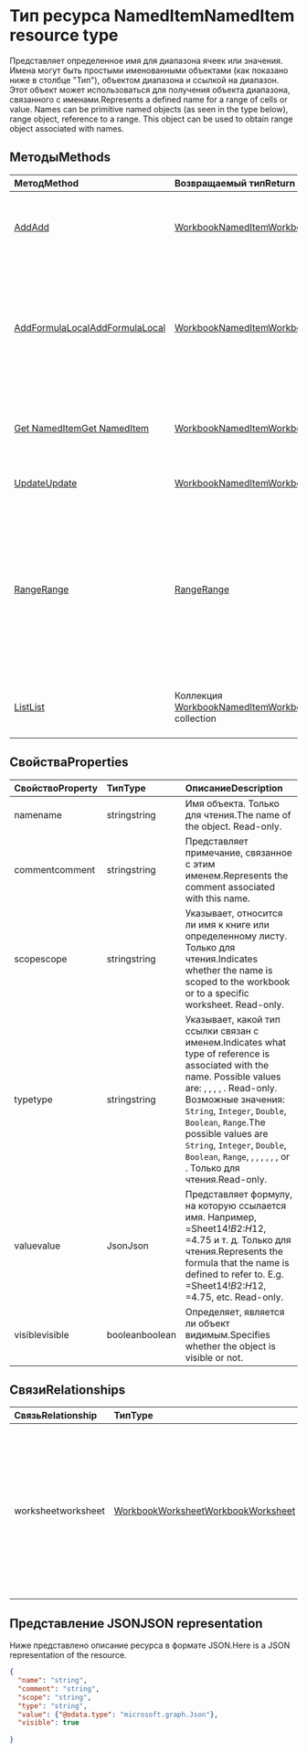 # <a name="nameditem-resource-type"></a><span data-ttu-id="6ef9c-101">Тип ресурса NamedItem</span><span class="sxs-lookup"><span data-stu-id="6ef9c-101">NamedItem resource type</span></span>

<span data-ttu-id="6ef9c-p101">Представляет определенное имя для диапазона ячеек или значения. Имена могут быть простыми именованными объектами (как показано ниже в столбце "Тип"), объектом диапазона и ссылкой на диапазон. Этот объект может использоваться для получения объекта диапазона, связанного с именами.</span><span class="sxs-lookup"><span data-stu-id="6ef9c-p101">Represents a defined name for a range of cells or value. Names can be primitive named objects (as seen in the type below), range object, reference to a range. This object can be used to obtain range object associated with names.</span></span>


## <a name="methods"></a><span data-ttu-id="6ef9c-105">Методы</span><span class="sxs-lookup"><span data-stu-id="6ef9c-105">Methods</span></span>

| <span data-ttu-id="6ef9c-106">Метод</span><span class="sxs-lookup"><span data-stu-id="6ef9c-106">Method</span></span>           | <span data-ttu-id="6ef9c-107">Возвращаемый тип</span><span class="sxs-lookup"><span data-stu-id="6ef9c-107">Return Type</span></span>    |<span data-ttu-id="6ef9c-108">Описание</span><span class="sxs-lookup"><span data-stu-id="6ef9c-108">Description</span></span>|
|:---------------|:--------|:----------|
|[<span data-ttu-id="6ef9c-109">Add</span><span class="sxs-lookup"><span data-stu-id="6ef9c-109">Add</span></span>](../api/nameditem_add.md)|[<span data-ttu-id="6ef9c-110">WorkbookNamedItem</span><span class="sxs-lookup"><span data-stu-id="6ef9c-110">WorkbookNamedItem</span></span>](nameditem.md)|<span data-ttu-id="6ef9c-111">Добавляет новое имя в коллекцию данной области.</span><span class="sxs-lookup"><span data-stu-id="6ef9c-111">Adds a new name to the collection of the given scope.</span></span>|
|[<span data-ttu-id="6ef9c-112">AddFormulaLocal</span><span class="sxs-lookup"><span data-stu-id="6ef9c-112">AddFormulaLocal</span></span>](../api/nameditem_addformulalocal.md)|[<span data-ttu-id="6ef9c-113">WorkbookNamedItem</span><span class="sxs-lookup"><span data-stu-id="6ef9c-113">WorkbookNamedItem</span></span>](nameditem.md)|<span data-ttu-id="6ef9c-114">Добавляет новое имя в коллекцию данной области, используя языковой стандарт пользователя для формулы.</span><span class="sxs-lookup"><span data-stu-id="6ef9c-114">Adds a new name to the collection of the given scope using the user's locale for the formula.</span></span>|
|[<span data-ttu-id="6ef9c-115">Get NamedItem</span><span class="sxs-lookup"><span data-stu-id="6ef9c-115">Get NamedItem</span></span>](../api/nameditem_get.md) | [<span data-ttu-id="6ef9c-116">WorkbookNamedItem</span><span class="sxs-lookup"><span data-stu-id="6ef9c-116">WorkbookNamedItem</span></span>](nameditem.md) |<span data-ttu-id="6ef9c-117">Чтение свойств и связей объекта namedItem.</span><span class="sxs-lookup"><span data-stu-id="6ef9c-117">Read properties and relationships of namedItem object.</span></span>|
|[<span data-ttu-id="6ef9c-118">Update</span><span class="sxs-lookup"><span data-stu-id="6ef9c-118">Update</span></span>](../api/nameditem_update.md) | [<span data-ttu-id="6ef9c-119">WorkbookNamedItem</span><span class="sxs-lookup"><span data-stu-id="6ef9c-119">WorkbookNamedItem</span></span>](nameditem.md)   |<span data-ttu-id="6ef9c-120">Обновление объекта NamedItem.</span><span class="sxs-lookup"><span data-stu-id="6ef9c-120">Update NamedItem object.</span></span> |
|[<span data-ttu-id="6ef9c-121">Range</span><span class="sxs-lookup"><span data-stu-id="6ef9c-121">Range</span></span>](../api/nameditem_range.md)|[<span data-ttu-id="6ef9c-122">Range</span><span class="sxs-lookup"><span data-stu-id="6ef9c-122">Range</span></span>](range.md)|<span data-ttu-id="6ef9c-p102">Возвращает объект Range, сопоставленный с именем. Вызывает исключение, если тип именованного элемента не является диапазоном.</span><span class="sxs-lookup"><span data-stu-id="6ef9c-p102">Returns the range object that is associated with the name. Throws an exception if the named item's type is not a range.</span></span>|
|[<span data-ttu-id="6ef9c-125">List</span><span class="sxs-lookup"><span data-stu-id="6ef9c-125">List</span></span>](../api/nameditem_list.md) | <span data-ttu-id="6ef9c-126">Коллекция [WorkbookNamedItem](nameditem.md)</span><span class="sxs-lookup"><span data-stu-id="6ef9c-126">[WorkbookNamedItem](nameditem.md) collection</span></span> |<span data-ttu-id="6ef9c-127">Получение коллекции объектов namedItem.</span><span class="sxs-lookup"><span data-stu-id="6ef9c-127">Get namedItem object collection.</span></span> |

## <a name="properties"></a><span data-ttu-id="6ef9c-128">Свойства</span><span class="sxs-lookup"><span data-stu-id="6ef9c-128">Properties</span></span>
| <span data-ttu-id="6ef9c-129">Свойство</span><span class="sxs-lookup"><span data-stu-id="6ef9c-129">Property</span></span>     | <span data-ttu-id="6ef9c-130">Тип</span><span class="sxs-lookup"><span data-stu-id="6ef9c-130">Type</span></span>   |<span data-ttu-id="6ef9c-131">Описание</span><span class="sxs-lookup"><span data-stu-id="6ef9c-131">Description</span></span>|
|:---------------|:--------|:----------|
|<span data-ttu-id="6ef9c-132">name</span><span class="sxs-lookup"><span data-stu-id="6ef9c-132">name</span></span>|<span data-ttu-id="6ef9c-133">string</span><span class="sxs-lookup"><span data-stu-id="6ef9c-133">string</span></span>|<span data-ttu-id="6ef9c-p103">Имя объекта. Только для чтения.</span><span class="sxs-lookup"><span data-stu-id="6ef9c-p103">The name of the object. Read-only.</span></span>|
|<span data-ttu-id="6ef9c-136">comment</span><span class="sxs-lookup"><span data-stu-id="6ef9c-136">comment</span></span>|<span data-ttu-id="6ef9c-137">string</span><span class="sxs-lookup"><span data-stu-id="6ef9c-137">string</span></span>|<span data-ttu-id="6ef9c-138">Представляет примечание, связанное с этим именем.</span><span class="sxs-lookup"><span data-stu-id="6ef9c-138">Represents the comment associated with this name.</span></span>|
|<span data-ttu-id="6ef9c-139">scope</span><span class="sxs-lookup"><span data-stu-id="6ef9c-139">scope</span></span>|<span data-ttu-id="6ef9c-140">string</span><span class="sxs-lookup"><span data-stu-id="6ef9c-140">string</span></span>|<span data-ttu-id="6ef9c-p104">Указывает, относится ли имя к книге или определенному листу. Только для чтения.</span><span class="sxs-lookup"><span data-stu-id="6ef9c-p104">Indicates whether the name is scoped to the workbook or to a specific worksheet. Read-only.</span></span>|
|<span data-ttu-id="6ef9c-143">type</span><span class="sxs-lookup"><span data-stu-id="6ef9c-143">type</span></span>|<span data-ttu-id="6ef9c-144">string</span><span class="sxs-lookup"><span data-stu-id="6ef9c-144">string</span></span>|<span data-ttu-id="6ef9c-145">Указывает, какой тип ссылки связан с именем.</span><span class="sxs-lookup"><span data-stu-id="6ef9c-145">Indicates what type of reference is associated with the name. Possible values are: , , , , . Read-only.</span></span> <span data-ttu-id="6ef9c-146">Возможные значения: `String`, `Integer`, `Double`, `Boolean`, `Range`.</span><span class="sxs-lookup"><span data-stu-id="6ef9c-146">The possible values are `String`, `Integer`, `Double`, `Boolean`, `Range`, , , , , , , or .</span></span> <span data-ttu-id="6ef9c-147">Только для чтения.</span><span class="sxs-lookup"><span data-stu-id="6ef9c-147">Read-only.</span></span>|
|<span data-ttu-id="6ef9c-148">value</span><span class="sxs-lookup"><span data-stu-id="6ef9c-148">value</span></span>|<span data-ttu-id="6ef9c-149">Json</span><span class="sxs-lookup"><span data-stu-id="6ef9c-149">Json</span></span>|<span data-ttu-id="6ef9c-p106">Представляет формулу, на которую ссылается имя. Например, =Sheet14!$B$2:$H$12, =4.75 и т. д. Только для чтения.</span><span class="sxs-lookup"><span data-stu-id="6ef9c-p106">Represents the formula that the name is defined to refer to. E.g. =Sheet14!$B$2:$H$12, =4.75, etc. Read-only.</span></span>|
|<span data-ttu-id="6ef9c-153">visible</span><span class="sxs-lookup"><span data-stu-id="6ef9c-153">visible</span></span>|<span data-ttu-id="6ef9c-154">boolean</span><span class="sxs-lookup"><span data-stu-id="6ef9c-154">boolean</span></span>|<span data-ttu-id="6ef9c-155">Определяет, является ли объект видимым.</span><span class="sxs-lookup"><span data-stu-id="6ef9c-155">Specifies whether the object is visible or not.</span></span>|

## <a name="relationships"></a><span data-ttu-id="6ef9c-156">Связи</span><span class="sxs-lookup"><span data-stu-id="6ef9c-156">Relationships</span></span>
| <span data-ttu-id="6ef9c-157">Связь</span><span class="sxs-lookup"><span data-stu-id="6ef9c-157">Relationship</span></span>     | <span data-ttu-id="6ef9c-158">Тип</span><span class="sxs-lookup"><span data-stu-id="6ef9c-158">Type</span></span>   |<span data-ttu-id="6ef9c-159">Описание</span><span class="sxs-lookup"><span data-stu-id="6ef9c-159">Description</span></span>|
|:---------------|:--------|:----------|
|<span data-ttu-id="6ef9c-160">worksheet</span><span class="sxs-lookup"><span data-stu-id="6ef9c-160">worksheet</span></span>|[<span data-ttu-id="6ef9c-161">WorkbookWorksheet</span><span class="sxs-lookup"><span data-stu-id="6ef9c-161">WorkbookWorksheet</span></span>](worksheet.md)|<span data-ttu-id="6ef9c-p107">Возвращает лист, к которому относится именованный элемент. Доступно, только если элемент относится к листу. Только для чтения.</span><span class="sxs-lookup"><span data-stu-id="6ef9c-p107">Returns the worksheet on which the named item is scoped to. Available only if the item is scoped to the worksheet. Read-only.</span></span>|

## <a name="json-representation"></a><span data-ttu-id="6ef9c-165">Представление JSON</span><span class="sxs-lookup"><span data-stu-id="6ef9c-165">JSON representation</span></span>

<span data-ttu-id="6ef9c-166">Ниже представлено описание ресурса в формате JSON.</span><span class="sxs-lookup"><span data-stu-id="6ef9c-166">Here is a JSON representation of the resource.</span></span>

<!-- {
  "blockType": "resource",
  "optionalProperties": [

  ],
  "baseType": "microsoft.graph.entity",
  "@odata.type": "microsoft.graph.workbookNamedItem"
}-->

```json
{
  "name": "string",
  "comment": "string",
  "scope": "string",
  "type": "string",
  "value": {"@odata.type": "microsoft.graph.Json"},
  "visible": true
  
}

```

<!-- uuid: 8fcb5dbc-d5aa-4681-8e31-b001d5168d79
2015-10-25 14:57:30 UTC -->
<!-- {
  "type": "#page.annotation",
  "description": "NamedItem resource",
  "keywords": "",
  "section": "documentation",
  "tocPath": ""
}-->
